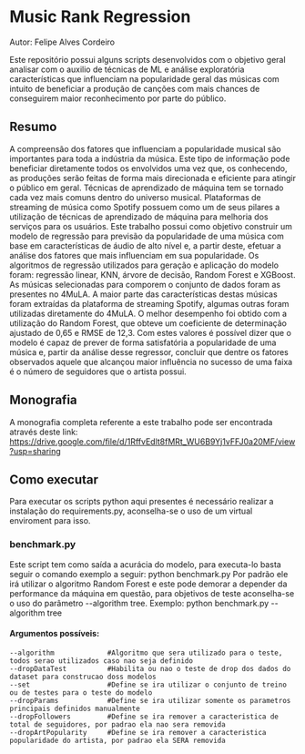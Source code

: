 # Music Rank Regression

Autor: Felipe Alves Cordeiro

Este repositório possui alguns scripts desenvolvidos com o objetivo geral analisar com o auxilio de técnicas de ML
e análise exploratória características que influenciam na popularidade geral das músicas
com intuito de beneficiar a produção de canções com mais chances de conseguirem maior
reconhecimento por parte do público.

## Resumo

A compreensão dos fatores que influenciam a popularidade musical são importantes
para toda a indústria da música. Este tipo de informação pode beneficiar diretamente
todos os envolvidos uma vez que, os conhecendo, as produções serão feitas de forma mais
direcionada e eficiente para atingir o público em geral. Técnicas de aprendizado de máquina tem se tornado cada vez mais comuns dentro do universo musical. Plataformas
de streaming de música como Spotify possuem como um de seus pilares a utilização de
técnicas de aprendizado de máquina para melhoria dos serviços para os usuários. Este
trabalho possui como objetivo construir um modelo de regressão para previsão da popularidade de uma música com base em características de áudio de alto nível e, a partir deste,
efetuar a análise dos fatores que mais influenciam em sua popularidade. Os algoritmos
de regressão utilizados para geração e aplicação do modelo foram: regressão linear, KNN,
árvore de decisão, Random Forest e XGBoost. As músicas selecionadas para comporem
o conjunto de dados foram as presentes no 4MuLA. A maior parte das características
destas músicas foram extraídas da plataforma de streaming Spotify, algumas outras foram
utilizadas diretamente do 4MuLA. O melhor desempenho foi obtido com a utilização do
Random Forest, que obteve um coeficiente de determinação ajustado de 0,65 e RMSE
de 12,3. Com estes valores é possível dizer que o modelo é capaz de prever de forma
satisfatória a popularidade de uma música e, partir da análise desse regressor, concluir
que dentre os fatores observados aquele que alcançou maior influência no sucesso de uma
faixa é o número de seguidores que o artista possui.

## Monografia

A monografia completa referente a este trabalho pode ser encontrada através deste link: https://drive.google.com/file/d/1RffvEdlt8fMRt_WU6B9Yj1vFFJ0a20MF/view?usp=sharing

## Como executar

Para executar os scripts python aqui presentes é necessário realizar a instalação do requirements.py, aconselha-se o uso de um virtual enviroment para isso.

### benchmark.py

 Este script tem como saída a acurácia do modelo, para executa-lo basta seguir o comando exemplo a seguir: python benchmark.py 
 Por padrão ele irá utilizar o algoritmo Random Forest e este pode demorar a depender da performance da máquina em questão, para objetivos de teste aconselha-se o uso do parâmetro --algorithm tree. Exemplo: python benchmark.py  --algorithm tree
 
#### Argumentos possíveis:

	--algorithm             #Algoritmo que sera utilizado para o teste, todos serao utilizados caso nao seja definido
	--dropDataTest          #Habilita ou nao o teste de drop dos dados do dataset para construcao doss modelos
	--set                   #Define se ira utilizar o conjunto de treino ou de testes para o teste do modelo
	--dropParams            #Define se ira utilizar somente os parametros principais definidos manualmente 
	--dropFollowers	        #Define se ira remover a caracteristica de total de seguidores, por padrao ela nao sera removida
	--dropArtPopularity	    #Define se ira remover a caracteristica popularidade do artista, por padrao ela SERA removida
